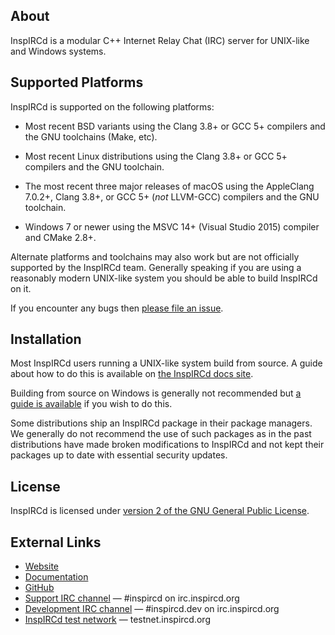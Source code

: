 ## About

InspIRCd is a modular C++ Internet Relay Chat (IRC) server for UNIX-like and Windows systems.

## Supported Platforms

InspIRCd is supported on the following platforms:

- Most recent BSD variants using the Clang 3.8+ or GCC 5+ compilers and the GNU toolchains (Make, etc).

- Most recent Linux distributions using the Clang 3.8+ or GCC 5+ compilers and the GNU toolchain.

- The most recent three major releases of macOS using the AppleClang 7.0.2+, Clang 3.8+, or GCC 5+ (*not* LLVM-GCC) compilers and the GNU toolchain.

- Windows 7 or newer using the MSVC 14+ (Visual Studio 2015) compiler and CMake 2.8+.

Alternate platforms and toolchains may also work but are not officially supported by the InspIRCd team. Generally speaking if you are using a reasonably modern UNIX-like system you should be able to build InspIRCd on it.

If you encounter any bugs then [please file an issue](https://github.com/inspircd/inspircd/issues/new/choose).

## Installation

Most InspIRCd users running a UNIX-like system build from source. A guide about how to do this is available on [the InspIRCd docs site](https://docs.inspircd.org/3/installation/source).

Building from source on Windows is generally not recommended but [a guide is available](https://github.com/inspircd/inspircd/blob/master/win/README.txt) if you wish to do this.

<!--
TODO: uncomment this once we have binary packages for v4.

If you are running on CentOS 7, Debian 7, or Windows binary packages are available from [the downloads page](https://github.com/inspircd/inspircd/releases/latest).

A [Docker](https://www.docker.com) image is also available. See [the inspircd-docker repository](https://github.com/inspircd/inspircd-docker) for more information.
-->

Some distributions ship an InspIRCd package in their package managers. We generally do not recommend the use of such packages as in the past distributions have made broken modifications to InspIRCd and not kept their packages up to date with essential security updates.

## License

InspIRCd is licensed under [version 2 of the GNU General Public License](https://www.gnu.org/licenses/old-licenses/gpl-2.0-standalone.html).

## External Links

* [Website](https://www.inspircd.org)
* [Documentation](https://docs.inspircd.org)
* [GitHub](https://github.com/inspircd)
* [Support IRC channel](https://kiwiirc.com/nextclient/irc.inspircd.org:+6697/#inspircd) &mdash; \#inspircd on irc.inspircd.org
* [Development IRC channel](https://kiwiirc.com/nextclient/irc.inspircd.org:+6697/#inspircd.dev) &mdash; \#inspircd.dev on irc.inspircd.org
* [InspIRCd test network](https://kiwiirc.com/nextclient/testnet.inspircd.org:+6697) &mdash; testnet.inspircd.org
